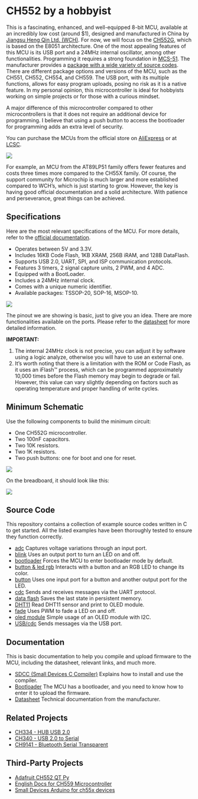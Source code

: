 # CH552 by a hobbyist

This is a fascinating, enhanced, and well-equipped 8-bit MCU, available at an incredibly low cost (around $1), designed and manufactured in China by [Jiangsu Heng Qin Ltd. (WCH)](http://www.wch-ic.com). For now, we will focus on the [CH552G](https://www.wch-ic.com/products/CH552.html), which is based on the E8051 architecture. One of the most appealing features of this MCU is its USB port and a 24MHz internal oscillator, among other functionalities. Programming it requires a strong foundation in [MCS-51](https://en.wikipedia.org/wiki/MCS-51). The manufacturer provides a [package with a wide variety of source codes](https://www.wch.cn/downloads/CH552EVT_ZIP.html). There are different package options and versions of the MCU, such as the CH551, CH552, CH554, and CH559. The USB port, with its multiple functions, allows for easy program uploads, posing no risk as it is a native feature. In my personal opinion, this microcontroller is ideal for hobbyists working on simple projects or for those with a curious mindset.

A major difference of this microcontroller compared to other microcontrollers is that it does not require an additional device for programming. I believe that using a push button to access the bootloader for programming adds an extra level of security.

You can purchase the MCUs from the official store on [AliExpress](https://wchofficialstore.es.aliexpress.com/store/1100367542) or at [LCSC](https://www.lcsc.com).

![](https://github.com/nstrappazzonc/CH552/blob/main/assets/system_block_diagram.png?raw=true)

For example, an MCU from the AT89LP51 family offers fewer features and costs three times more compared to the CH55X family. Of course, the support community for Microchip is much larger and more established compared to WCH’s, which is just starting to grow. However, the key is having good official documentation and a solid architecture. With patience and perseverance, great things can be achieved.

## Specifications

Here are the most relevant specifications of the MCU. For more details, refer to the [official documentation](https://www.wch-ic.com/products/CH552.html).

- Operates between 5V and 3.3V.
- Includes 16KB Code Flash, 1KB XRAM, 256B iRAM, and 128B DataFlash.
- Supports USB 2.0, UART, SPI, and ISP communication protocols.
- Features 3 timers, 2 signal capture units, 2 PWM, and 4 ADC.
- Equipped with a BootLoader.
- Includes a 24MHz internal clock.
- Comes with a unique numeric identifier.
- Available packages: TSSOP-20, SOP-16, MSOP-10.

![](https://github.com/nstrappazzonc/CH552/blob/main/assets/pinout2.png?raw=true)

The pinout we are showing is basic, just to give you an idea. There are more functionalities available on the ports. Please refer to the [datasheet](https://github.com/nstrappazzonc/CH552/blob/main/doc/CH552.pdf?raw=true) for more detailed information.

**IMPORTANT:**

1. The internal 24MHz clock is not precise, you can adjust it by software using a logic analyze, otherwise you will have to use an external one.
2. It’s worth noting that there is a limitation with the ROM or Code Flash, as it uses an iFlash™ process, which can be programmed approximately 10,000 times before the Flash memory may begin to degrade or fail. However, this value can vary slightly depending on factors such as operating temperature and proper handling of write cycles.

## Minimum Schematic

Use the following components to build the minimum circuit:

- One CH552G microcontroller.
- Two 100nF capacitors.
- Two 10K resistors.
- Two 1K resistors.
- Two push buttons: one for boot and one for reset.

![](https://github.com/nstrappazzonc/CH552/blob/main/assets/minimal_schematic.jpg?raw=true)

On the breadboard, it should look like this:

![](https://github.com/nstrappazzonc/CH552/blob/main/assets/minimal_protoboard.jpg?raw=true)

## Source Code

This repository contains a collection of example source codes written in C to get started. All the listed examples have been thoroughly tested to ensure they function correctly.

- [adc](https://github.com/nstrappazzonc/CH552/tree/main/src/adc) Captures voltage variations through an input port.
- [blink](https://github.com/nstrappazzonc/CH552/tree/main/src/blink) Uses an output port to turn an LED on and off.
- [bootloader](https://github.com/nstrappazzonc/CH552/tree/main/src/bootloader) Forces the MCU to enter bootloader mode by default.
- [button & led rgb](https://github.com/nstrappazzonc/CH552/tree/main/src/button_led_rgb) Interacts with a button and an RGB LED to change its color.
- [button](https://github.com/nstrappazzonc/CH552/tree/main/src/button) Uses one input port for a button and another output port for the LED.
- [cdc](https://github.com/nstrappazzonc/CH552/tree/main/src/cdc) Sends and receives messages via the UART protocol.
- [data flash](https://github.com/nstrappazzonc/CH552/tree/main/src/data_flash) Saves the last state in persistent memory.
- [DHT11](https://github.com/nstrappazzonc/CH552/tree/main/src/dht11) Read DHT11 sensor and print to OLED module.
- [fade](https://github.com/nstrappazzonc/CH552/tree/main/src/fade) Uses PWM to fade a LED on and off.
- [oled module](https://github.com/nstrappazzonc/CH552/tree/main/src/ssd1306) Simple usage of an OLED module with I2C.
- [USB/cdc](https://github.com/nstrappazzonc/CH552/tree/main/src/usb/cdc/tx) Sends messages via the USB port.

## Documentation

This is basic documentation to help you compile and upload firmware to the MCU, including the datasheet, relevant links, and much more.

- [SDCC (Small Devices C Compiler)](https://github.com/nstrappazzonc/CH552/blob/main/doc/sdcc.md) Explains how to install and use the compiler.
- [Bootloader](https://github.com/nstrappazzonc/CH552/blob/main/doc/flash.md) The MCU has a bootloader, and you need to know how to enter it to upload the firmware.
- [Datasheet](https://github.com/nstrappazzonc/CH552/blob/main/doc/CH552.pdf) Technical documentation from the manufacturer.

## Related Projects

- [CH334 - HUB USB 2.0](https://github.com/nstrappazzonc/CH334)
- [CH340 - USB 2.0 to Serial](https://github.com/nstrappazzonc/CH340)
- [CH9141 - Bluetooth Serial Transparent](https://github.com/nstrappazzonc/CH9141)

## Third-Party Projects

- [Adafruit CH552 QT Py](https://learn.adafruit.com/adafruit-ch552-qt-py/overview)
- [English Docs for CH559 Microcontroller](https://kprasadvnsi.github.io/CH559_Doc_English)
- [Small Devices Arduino for ch55x devices](https://github.com/DeqingSun/ch55xduino)
